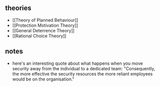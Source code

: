 ## theories
- [[Theory of Planned Behaviour]]
- [[Protection Motivation Theory]]
- [[General Deterrence Theory]]
- [[Rational Choice Theory]]
## notes
- here's an interesting quote about what happens when you move security away from the individual to a dedicated team: "Consequently, the more effective the security resources the more reliant employees would be on the organisation."